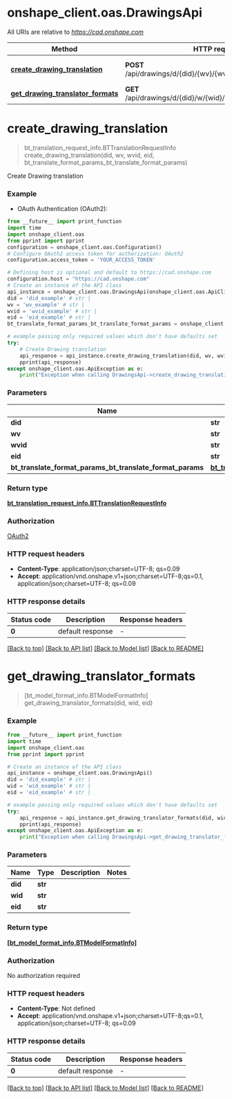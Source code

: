 # onshape_client.oas.DrawingsApi

All URIs are relative to *https://cad.onshape.com*

Method | HTTP request | Description
------------- | ------------- | -------------
[**create_drawing_translation**](DrawingsApi.md#create_drawing_translation) | **POST** /api/drawings/d/{did}/{wv}/{wvid}/e/{eid}/translations | Create Drawing translation
[**get_drawing_translator_formats**](DrawingsApi.md#get_drawing_translator_formats) | **GET** /api/drawings/d/{did}/w/{wid}/e/{eid}/translationformats | 


# **create_drawing_translation**
> bt_translation_request_info.BTTranslationRequestInfo create_drawing_translation(did, wv, wvid, eid, bt_translate_format_params_bt_translate_format_params)

Create Drawing translation

### Example

* OAuth Authentication (OAuth2):
```python
from __future__ import print_function
import time
import onshape_client.oas
from pprint import pprint
configuration = onshape_client.oas.Configuration()
# Configure OAuth2 access token for authorization: OAuth2
configuration.access_token = 'YOUR_ACCESS_TOKEN'

# Defining host is optional and default to https://cad.onshape.com
configuration.host = "https://cad.onshape.com"
# Create an instance of the API class
api_instance = onshape_client.oas.DrawingsApi(onshape_client.oas.ApiClient(configuration))
did = 'did_example' # str | 
wv = 'wv_example' # str | 
wvid = 'wvid_example' # str | 
eid = 'eid_example' # str | 
bt_translate_format_params_bt_translate_format_params = onshape_client.oas.BTTranslateFormatParams() # bt_translate_format_params.BTTranslateFormatParams | 

# example passing only required values which don't have defaults set
try:
    # Create Drawing translation
    api_response = api_instance.create_drawing_translation(did, wv, wvid, eid, bt_translate_format_params_bt_translate_format_params)
    pprint(api_response)
except onshape_client.oas.ApiException as e:
    print("Exception when calling DrawingsApi->create_drawing_translation: %s\n" % e)
```

### Parameters

Name | Type | Description  | Notes
------------- | ------------- | ------------- | -------------
 **did** | **str**|  |
 **wv** | **str**|  |
 **wvid** | **str**|  |
 **eid** | **str**|  |
 **bt_translate_format_params_bt_translate_format_params** | [**bt_translate_format_params.BTTranslateFormatParams**](BTTranslateFormatParams.md)|  |

### Return type

[**bt_translation_request_info.BTTranslationRequestInfo**](BTTranslationRequestInfo.md)

### Authorization

[OAuth2](../README.md#OAuth2)

### HTTP request headers

 - **Content-Type**: application/json;charset=UTF-8; qs=0.09
 - **Accept**: application/vnd.onshape.v1+json;charset=UTF-8;qs=0.1, application/json;charset=UTF-8; qs=0.09

### HTTP response details
| Status code | Description | Response headers |
|-------------|-------------|------------------|
**0** | default response |  -  |

[[Back to top]](#) [[Back to API list]](../README.md#documentation-for-api-endpoints) [[Back to Model list]](../README.md#documentation-for-models) [[Back to README]](../README.md)

# **get_drawing_translator_formats**
> [bt_model_format_info.BTModelFormatInfo] get_drawing_translator_formats(did, wid, eid)



### Example

```python
from __future__ import print_function
import time
import onshape_client.oas
from pprint import pprint

# Create an instance of the API class
api_instance = onshape_client.oas.DrawingsApi()
did = 'did_example' # str | 
wid = 'wid_example' # str | 
eid = 'eid_example' # str | 

# example passing only required values which don't have defaults set
try:
    api_response = api_instance.get_drawing_translator_formats(did, wid, eid)
    pprint(api_response)
except onshape_client.oas.ApiException as e:
    print("Exception when calling DrawingsApi->get_drawing_translator_formats: %s\n" % e)
```

### Parameters

Name | Type | Description  | Notes
------------- | ------------- | ------------- | -------------
 **did** | **str**|  |
 **wid** | **str**|  |
 **eid** | **str**|  |

### Return type

[**[bt_model_format_info.BTModelFormatInfo]**](BTModelFormatInfo.md)

### Authorization

No authorization required

### HTTP request headers

 - **Content-Type**: Not defined
 - **Accept**: application/vnd.onshape.v1+json;charset=UTF-8;qs=0.1, application/json;charset=UTF-8; qs=0.09

### HTTP response details
| Status code | Description | Response headers |
|-------------|-------------|------------------|
**0** | default response |  -  |

[[Back to top]](#) [[Back to API list]](../README.md#documentation-for-api-endpoints) [[Back to Model list]](../README.md#documentation-for-models) [[Back to README]](../README.md)

